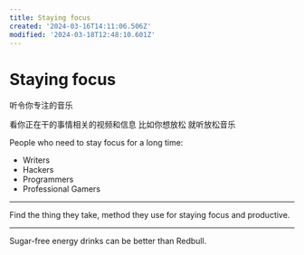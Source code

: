 ```yaml
---
title: Staying focus
created: '2024-03-16T14:11:06.506Z'
modified: '2024-03-18T12:48:10.601Z'
---
```


# Staying focus

听令你专注的音乐

看你正在干的事情相关的视频和信息 比如你想放松 就听放松音乐

People who need to stay focus for a long time:

- Writers
- Hackers
- Programmers
- Professional Gamers

---

Find the thing they take, method they use for staying focus and productive.

---

Sugar-free energy drinks can be better than Redbull.
